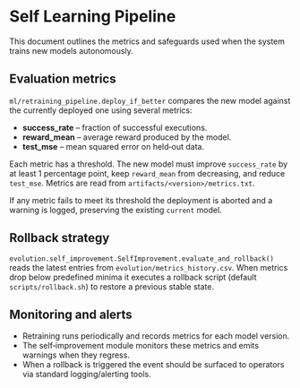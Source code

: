 # Self Learning Pipeline

This document outlines the metrics and safeguards used when the system trains
new models autonomously.

## Evaluation metrics

`ml/retraining_pipeline.deploy_if_better` compares the new model against the
currently deployed one using several metrics:

- **success_rate** – fraction of successful executions.
- **reward_mean** – average reward produced by the model.
- **test_mse** – mean squared error on held‑out data.

Each metric has a threshold. The new model must improve `success_rate` by at
least 1 percentage point, keep `reward_mean` from decreasing, and reduce
`test_mse`. Metrics are read from `artifacts/<version>/metrics.txt`.

If any metric fails to meet its threshold the deployment is aborted and a
warning is logged, preserving the existing `current` model.

## Rollback strategy

`evolution.self_improvement.SelfImprovement.evaluate_and_rollback()` reads the
latest entries from `evolution/metrics_history.csv`. When metrics drop below
predefined minima it executes a rollback script (default
`scripts/rollback.sh`) to restore a previous stable state.

## Monitoring and alerts

- Retraining runs periodically and records metrics for each model version.
- The self‑improvement module monitors these metrics and emits warnings when
  they regress.
- When a rollback is triggered the event should be surfaced to operators via
  standard logging/alerting tools.
